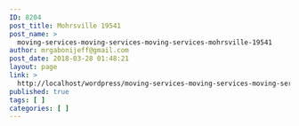 ```yaml
---
ID: 8204
post_title: Mohrsville 19541
post_name: >
  moving-services-moving-services-moving-services-mohrsville-19541
author: mrgabonijeff@gmail.com
post_date: 2018-03-28 01:48:21
layout: page
link: >
  http://localhost/wordpress/moving-services-moving-services-moving-services-mohrsville-19541/
published: true
tags: [ ]
categories: [ ]
---
```

